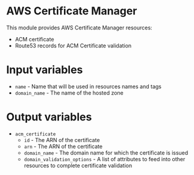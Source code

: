 # AWS Certificate Manager

This module provides AWS Certificate Manager resources:
- ACM certificate
- Route53 records for ACM Certificate validation

# Input variables
- `name` - Name that will be used in resources names and tags
- `domain_name` - The name of the hosted zone

# Output variables
- `acm_certificate`
    - `id` - The ARN of the certificate
    - `arn` - The ARN of the certificate
    - `domain_name` - The domain name for which the certificate is issued
    - `domain_validation_options` - A list of attributes to feed into other resources to complete certificate validation

